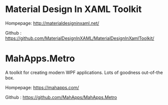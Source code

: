 #  Material Design In XAML Toolkit
Hompepage: http://materialdesigninxaml.net/

Github   : https://github.com/MaterialDesignInXAML/MaterialDesignInXamlToolkit/


#  MahApps.Metro
A toolkit for creating modern WPF applications. Lots of goodness out-of-the box.

Hompepage: https://mahapps.com/

Github   : https://github.com/MahApps/MahApps.Metro
